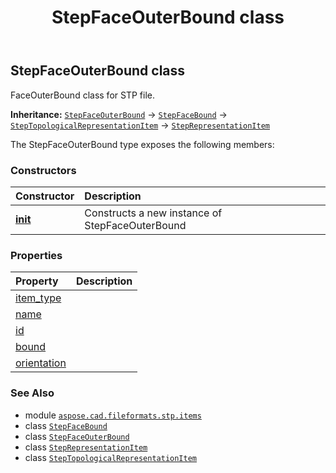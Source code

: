 ﻿---
title: StepFaceOuterBound class
second_title: Aspose.CAD for Python via .NET API References
description: 
type: docs
weight: 310
url: /python-net/aspose.cad.fileformats.stp.items/stepfaceouterbound/
is_root: false
---

## StepFaceOuterBound class

FaceOuterBound class for STP file.



**Inheritance:** [`StepFaceOuterBound`](/cad/python-net/aspose.cad.fileformats.stp.items/stepfaceouterbound) → 
[`StepFaceBound`](/cad/python-net/aspose.cad.fileformats.stp.items/stepfacebound) → 
[`StepTopologicalRepresentationItem`](/cad/python-net/aspose.cad.fileformats.stp.items/steptopologicalrepresentationitem) → 
[`StepRepresentationItem`](/cad/python-net/aspose.cad.fileformats.stp.items/steprepresentationitem)



The StepFaceOuterBound type exposes the following members:

### Constructors
| Constructor | Description |
| :- | :- |
| [__init__](/cad/python-net/aspose.cad.fileformats.stp.items/stepfaceouterbound/__init__/#str-aspose.cad.fileformats.stp.items.StepLoop-bool) | Constructs a new instance of StepFaceOuterBound |


### Properties
| Property | Description |
| :- | :- |
| [item_type](/cad/python-net/aspose.cad.fileformats.stp.items/stepfaceouterbound/item_type) |  |
| [name](/cad/python-net/aspose.cad.fileformats.stp.items/stepfaceouterbound/name) |  |
| [id](/cad/python-net/aspose.cad.fileformats.stp.items/stepfaceouterbound/id) |  |
| [bound](/cad/python-net/aspose.cad.fileformats.stp.items/stepfaceouterbound/bound) |  |
| [orientation](/cad/python-net/aspose.cad.fileformats.stp.items/stepfaceouterbound/orientation) |  |



### See Also
* module [`aspose.cad.fileformats.stp.items`](..)
* class [`StepFaceBound`](/cad/python-net/aspose.cad.fileformats.stp.items/stepfacebound)
* class [`StepFaceOuterBound`](/cad/python-net/aspose.cad.fileformats.stp.items/stepfaceouterbound)
* class [`StepRepresentationItem`](/cad/python-net/aspose.cad.fileformats.stp.items/steprepresentationitem)
* class [`StepTopologicalRepresentationItem`](/cad/python-net/aspose.cad.fileformats.stp.items/steptopologicalrepresentationitem)
